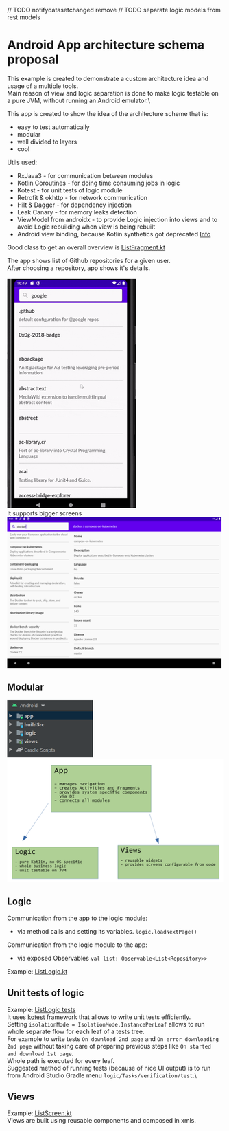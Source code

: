 // TODO notifydatasetchanged remove
// TODO separate logic models from rest models

# Android App architecture schema proposal
This example is created to demonstrate a custom architecture idea and usage of a multiple tools.\
Main reason of view and logic separation is done to make logic testable on a pure JVM, without running an Android emulator.\

This app is created to show the idea of the architecture scheme that is:
- easy to test automatically
- modular
- well divided to layers
- cool

Utils used:
- RxJava3 - for communication between modules
- Kotlin Coroutines - for doing time consuming jobs in logic
- Kotest - for unit tests of logic module
- Retrofit & okhttp - for network communication
- Hilt & Dagger - for dependency injection
- Leak Canary - for memory leaks detection
- ViewModel from androidx - to provide Logic injection into views and to avoid Logic rebuilding when view is being rebuilt
- Android view binding, because Kotlin synthetics got deprecated [Info](https://developer.android.com/topic/libraries/view-binding/migration)

Good class to get an overall overview is [ListFragment.kt](app/src/main/java/me/szymanski/arch/ListFragment.kt)

The app shows list of Github repositories for a given user.\
After choosing a repository, app shows it's details.\
\
<img src="readmeImages/app.gif" alt="App" width="300"/>\
It supports bigger screens\
<img src="readmeImages/app_tablet.png" alt="On tablet" width="500"/>

## Modular
<img src="readmeImages/modules_studio.png" alt="Modules list" width="200"/>\
<img src="readmeImages/modules_diagram.png" alt="Architecture idea diagram" width="600"/>

## Logic
Communication from the app to the logic module:
- via method calls and setting its variables. `logic.loadNextPage()`

Communication from the logic module to the app:
- via exposed Observables `val list: Observable<List<Repository>>`

Example: [ListLogic.kt](logic/src/main/kotlin/me/szymanski/arch/logic/cases/ListLogic.kt)

## Unit tests of logic
Example: [ListLogic tests](logic/src/test/kotlin/me/szymanski/arch/logic/test/ListTest.kt)\
It uses [kotest](https://github.com/kotest/kotest) framework that allows to write unit tests efficiently.\
Setting `isolationMode = IsolationMode.InstancePerLeaf` allows to run whole separate flow for each leaf of a tests tree.\
For example to write tests `On download 2nd page` and `On error downloading 2nd page` without taking care of preparing previous steps like `On started and download 1st page`.\
Whole path is executed for every leaf.\
Suggested method of running tests (because of nice UI output) is to run from Android Studio Gradle menu `logic/Tasks/verification/test`.\

## Views

Example: [ListScreen.kt](views/src/main/java/me/szymanski/arch/screens/ListScreen.kt)\
Views are built using reusable components and composed in xmls.
